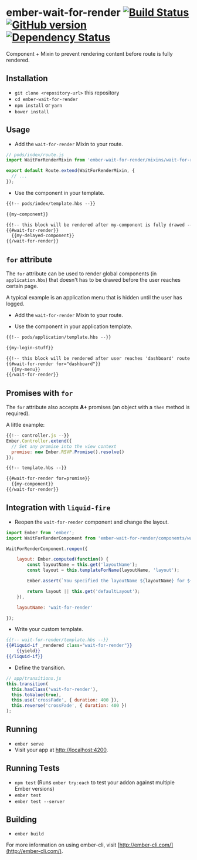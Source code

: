 # ember-wait-for-render [![Build Status](https://travis-ci.org/BBVAEngineering/ember-wait-for-render.svg?branch=master)](https://travis-ci.org/BBVAEngineering/ember-wait-for-render) [![GitHub version](https://badge.fury.io/gh/BBVAEngineering%2Fember-wait-for-render.svg)](https://badge.fury.io/gh/BBVAEngineering%2Fember-wait-for-render) [![Dependency Status](https://david-dm.org/BBVAEngineering/ember-wait-for-render.svg)](https://david-dm.org/BBVAEngineering/ember-wait-for-render)

Component + Mixin to prevent rendering content before route is fully rendered.

## Installation

* `git clone <repository-url>` this repository
* `cd ember-wait-for-render`
* `npm install` or `yarn`
* `bower install`

## Usage

* Add the `wait-for-render` Mixin to your route.

```javascript
// pods/index/route.js
import WaitForRenderMixin from 'ember-wait-for-render/mixins/wait-for-render';

export default Route.extend(WaitForRenderMixin, {
  // ...
});
```

* Use the component in your template.

```html
{{!-- pods/index/template.hbs --}}

{{my-component}}

{{!-- this block will be rendered after my-component is fully drawed --}}
{{#wait-for-render}}
  {{my-delayed-component}}
{{/wait-for-render}}
```

## `for` attribute

The `for` attribute can be used to render global components (in `application.hbs`) that doesn't has to be drawed before the user reaches certain page.

A typical example is an application menu that is hidden until the user has logged.

* Add the `wait-for-render` Mixin to your route.

* Use the component in your application template.

```html
{{!-- pods/application/template.hbs --}}

{{my-login-stuff}}

{{!-- this block will be rendered after user reaches 'dashboard' route --}}
{{#wait-for-render for="dashboard"}}
  {{my-menu}}
{{/wait-for-render}}
```

## Promises with `for`

The `for` attribute also accepts **A+** promises (an object with a `then` method is required).

A little example:

```javascript
{{!-- controller.js --}}
Ember.Controller.extend({
  // Set any promise into the view context
  promise: new Ember.RSVP.Promise().resolve()
});
```

```html
{{!-- template.hbs --}}

{{#wait-for-render for=promise}}
  {{my-component}}
{{/wait-for-render}}
```

## Integration with `liquid-fire`

* Reopen the `wait-for-render` component and change the layout.

```javascript
import Ember from 'ember';
import WaitForRenderComponent from 'ember-wait-for-render/components/wait-for-render';

WaitForRenderComponent.reopen({

	layout: Ember.computed(function() {
		const layoutName = this.get('layoutName');
		const layout = this.templateForName(layoutName, 'layout');

		Ember.assert(`You specified the layoutName ${layoutName} for ${this}, but it did not exist.`, !layoutName || !!layout);

		return layout || this.get('defaultLayout');
	}),

	layoutName: 'wait-for-render'

});
```

* Write your custom template.

```handlebars
{{!-- wait-for-render/template.hbs --}}
{{#liquid-if _rendered class="wait-for-render"}}
	{{yield}}
{{/liquid-if}}
```

* Define the transition.

```javascript
// app/transitions.js
this.transition(
  this.hasClass('wait-for-render'),
  this.toValue(true),
  this.use('crossFade', { duration: 400 }),
  this.reverse('crossFade', { duration: 400 })
);
```

## Running

* `ember serve`
* Visit your app at [http://localhost:4200](http://localhost:4200).

## Running Tests

* `npm test` (Runs `ember try:each` to test your addon against multiple Ember versions)
* `ember test`
* `ember test --server`

## Building

* `ember build`

For more information on using ember-cli, visit [http://ember-cli.com/](http://ember-cli.com/).
